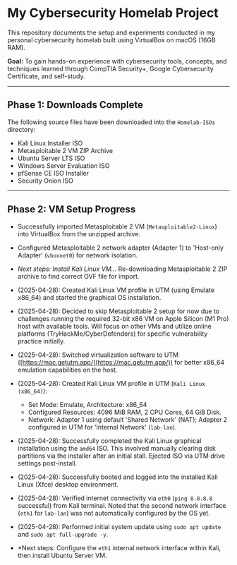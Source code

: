 # My Cybersecurity Homelab Project

This repository documents the setup and experiments conducted in my personal cybersecurity homelab built using VirtualBox on macOS (16GB RAM).

**Goal:** To gain hands-on experience with cybersecurity tools, concepts, and techniques learned through CompTIA Security+, Google Cybersecurity Certificate, and self-study.

---

## Phase 1: Downloads Complete

The following source files have been downloaded into the `Homelab-ISOs` directory:
* Kali Linux Installer ISO
* Metasploitable 2 VM ZIP Archive
* Ubuntu Server LTS ISO
* Windows Server Evaluation ISO
* pfSense CE ISO Installer
* Security Onion ISO

---

## Phase 2: VM Setup Progress

* Successfully imported Metasploitable 2 VM (`Metasploitable2-Linux`) into VirtualBox from the unzipped archive.
* Configured Metasploitable 2 network adapter (Adapter 1) to 'Host-only Adapter' (`vboxnet0`) for network isolation.
* *Next steps: Install Kali Linux VM...*
Re-downloading Metasploitable 2 ZIP archive to find correct OVF file for import.

* (2025-04-28): Created Kali Linux VM profile in UTM (using Emulate x86_64) and started the graphical OS installation.
* (2025-04-28): Decided to skip Metasploitable 2 setup for now due to challenges running the required 32-bit x86 VM on Apple Silicon (M1 Pro) host with available tools. Will focus on other VMs and utilize 
online platforms (TryHackMe/CyberDefenders) for specific vulnerability practice initially.
* (2025-04-28): Switched virtualization software to UTM ([https://mac.getutm.app/](https://mac.getutm.app/)) for better x86_64 emulation capabilities on the host.
* (2025-04-28): Created Kali Linux VM profile in UTM (`Kali Linux (x86_64)`):
    * Set Mode: Emulate, Architecture: x86_64
    * Configured Resources: 4096 MiB RAM, 2 CPU Cores, 64 GiB Disk.
    * Network: Adapter 1 using default 'Shared Network' (NAT); Adapter 2 configured in UTM for 'Internal Network' (`lab-lan`).
* (2025-04-28): Successfully completed the Kali Linux graphical installation using the `amd64` ISO. This involved manually clearing disk partitions via the installer after an initial stall. Ejected ISO via 
UTM drive settings post-install.
* (2025-04-28): Successfully booted and logged into the installed Kali Linux (Xfce) desktop environment.
* (2025-04-28): Verified internet connectivity via `eth0` (`ping 8.8.8.8` successful) from Kali terminal. Noted that the second network interface (`eth1` for `lab-lan`) was not automatically configured by the 
OS yet.
* (2025-04-28): Performed initial system update using `sudo apt update` and `sudo apt full-upgrade -y`.
* *Next steps: Configure the `eth1` internal network interface within Kali, then install Ubuntu Server VM.
